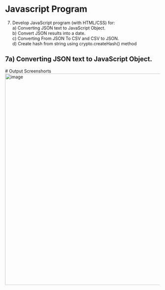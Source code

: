 # Javascript Program
7. Develop JavaScript program (with HTML/CSS) for: <br>
a) Converting JSON text to JavaScript Object. <br>
b) Convert JSON results into a date. <br>
c) Converting From JSON To CSV and CSV to JSON. <br>
d) Create hash from string using crypto.createHash() method 

<h2><b>7a) Converting JSON text to JavaScript Object.</b></h2>
# Output Screenshorts
<img width="940" height="687" alt="image" src="https://github.com/user-attachments/assets/3556c08b-8b76-49a3-bafa-3ebaa38f0cc3" />

